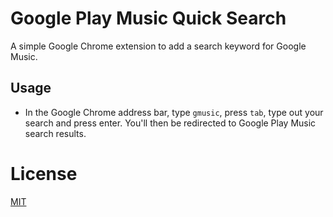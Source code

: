 # Google Play Music Quick Search
A simple Google Chrome extension to add a search keyword for Google Music.

## Usage

* In the Google Chrome address bar, type `gmusic`, press `tab`, type out your search and press enter. You'll then be redirected to Google Play Music search results.

# License

[MIT](LICENSE)
